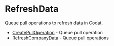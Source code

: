 # RefreshData

Queue pull operations to refresh data in Codat.


* [CreatePullOperation](createpulloperation.md) - Queue pull operation
* [RefreshCompanyData](refreshcompanydata.md) - Queue pull operations